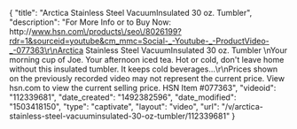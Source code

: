 {
    "title": "Arctica Stainless Steel VacuumInsulated 30 oz. Tumbler",
    "description": "For More Info or to Buy Now: http:\/\/www.hsn.com\/products\/seo\/8026199?rdr=1&sourceid=youtube&cm_mmc=Social-_-Youtube-_-ProductVideo-_-077363\r\nArctica Stainless Steel VacuumInsulated 30 oz. Tumbler  \nYour morning cup of Joe. Your afternoon iced tea. Hot or cold, don't leave home without this insulated tumbler. It keeps cold beverages...\r\nPrices shown on the previously recorded video may not represent the current price.  View hsn.com to view the current selling price. HSN Item #077363",
    "videoid": "112339681",
    "date_created": "1492382596",
    "date_modified": "1503418150",
    "type": "captivate",
    "layout": "video",
    "url": "\/v\/arctica-stainless-steel-vacuuminsulated-30-oz-tumbler\/112339681"
}